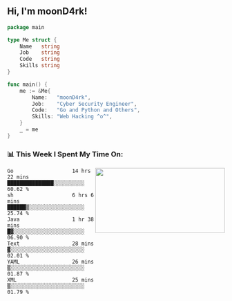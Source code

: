 <h2> Hi, I'm moonD4rk!</h2>

```go
package main

type Me struct {
	Name   string
	Job    string
	Code   string
	Skills string
}

func main() {
	me := &Me{
		Name:   "moonD4rk",
		Job:    "Cyber Security Engineer",
		Code:   "Go and Python and Others",
		Skills: "Web Hacking ^o^",
	}
	_ = me
}
```

<h3>📊 This Week I Spent My Time On:</h3>
<img align='right' src="https://github-readme-stats.vercel.app/api?username=moond4rk&show_icons=true&theme=radical", width="300" height="150">

<!--START_SECTION:waka-->

```text
Go                   14 hrs 22 mins  ███████████████░░░░░░░░░░   60.62 %
sh                   6 hrs 6 mins    ██████▒░░░░░░░░░░░░░░░░░░   25.74 %
Java                 1 hr 38 mins    █▓░░░░░░░░░░░░░░░░░░░░░░░   06.90 %
Text                 28 mins         ▓░░░░░░░░░░░░░░░░░░░░░░░░   02.01 %
YAML                 26 mins         ▒░░░░░░░░░░░░░░░░░░░░░░░░   01.87 %
XML                  25 mins         ▒░░░░░░░░░░░░░░░░░░░░░░░░   01.79 %
```

<!--END_SECTION:waka-->

